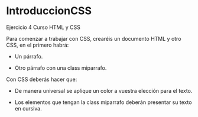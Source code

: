 # IntroduccionCSS
Ejercicio 4 Curso HTML y CSS

Para comenzar a trabajar con CSS, crearéis un documento HTML y otro CSS, en el primero habrá:

- Un párrafo.

- Otro párrafo con una class miparrafo.


Con CSS deberás hacer que:



- De manera universal se aplique un color a vuestra elección para el texto.

- Los elementos que tengan la class miparrafo deberán presentar su texto en cursiva.
